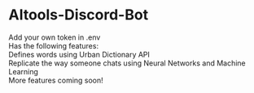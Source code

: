 # AItools-Discord-Bot
Add your own token in .env  
Has the following features:  
Defines words using Urban Dictionary API  
Replicate the way someone chats using Neural Networks and Machine Learning  
More features coming soon!  
